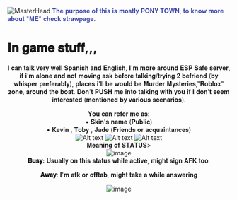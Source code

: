 ![MasterHead]( https://64.media.tumblr.com/9939be5f0eefefc7c80785544425d87f/82b195cb1a5e6bd3-41/s2048x3072/0b947b84d5931d7d29bce681d8a50b3cb3e91b3f.jpg)
<span style="color: #3C46A9;">𝐓𝐡𝐞 𝐩𝐮𝐫𝐩𝐨𝐬𝐞 𝐨𝐟 𝐭𝐡𝐢𝐬 𝐢𝐬 𝐦𝐨𝐬𝐭𝐥𝐲 𝐏𝐎𝐍𝐘 𝐓𝐎𝐖𝐍, 𝐭𝐨 𝐤𝐧𝐨𝐰 𝐦𝐨𝐫𝐞 𝐚𝐛𝐨𝐮𝐭 "𝐌𝐄" 𝐜𝐡𝐞𝐜𝐤 𝐬𝐭𝐫𝐚𝐰𝐩𝐚𝐠𝐞</span>.

# 𝐈𝐧 𝐠𝐚𝐦𝐞 𝐬𝐭𝐮𝐟𝐟,,,

<div align="center">𝐈 𝐜𝐚𝐧 𝐭𝐚𝐥𝐤 𝐯𝐞𝐫𝐲 𝐰𝐞𝐥𝐥 𝐒𝐩𝐚𝐧𝐢𝐬𝐡 𝐚𝐧𝐝 𝐄𝐧𝐠𝐥𝐢𝐬𝐡, 𝐈'𝐦 𝐦𝐨𝐫𝐞 𝐚𝐫𝐨𝐮𝐧𝐝 𝐄𝐒𝐏 𝐒𝐚𝐟𝐞 𝐬𝐞𝐫𝐯𝐞𝐫, 𝐢𝐟 𝐢'𝐦 𝐚𝐥𝐨𝐧𝐞 𝐚𝐧𝐝 𝐧𝐨𝐭 𝐦𝐨𝐯𝐢𝐧𝐠 𝐚𝐬𝐤 𝐛𝐞𝐟𝐨𝐫𝐞 𝐭𝐚𝐥𝐤𝐢𝐧𝐠/𝐭𝐫𝐲𝐢𝐧𝐠 𝟐 𝐛𝐞𝐟𝐫𝐢𝐞𝐧𝐝 (𝐛𝐲 𝐰𝐡𝐢𝐬𝐩𝐞𝐫 𝐩𝐫𝐞𝐟𝐞𝐫𝐚𝐛𝐥𝐲),
 𝐩𝐥𝐚𝐜𝐞𝐬 𝐢'𝐥𝐥 𝐛𝐞 𝐰𝐨𝐮𝐥𝐝 𝐛𝐞 𝐌𝐮𝐫𝐝𝐞𝐫 𝐌𝐲𝐬𝐭𝐞𝐫𝐢𝐞𝐬,"𝐑𝐨𝐛𝐥𝐨𝐱" 𝐳𝐨𝐧𝐞, 𝐚𝐫𝐨𝐮𝐧𝐝 𝐭𝐡𝐞 𝐛𝐨𝐚𝐭. 𝐃𝐨𝐧'𝐭 𝐏𝐔𝐒𝐇 𝐦𝐞 𝐢𝐧𝐭𝐨 𝐭𝐚𝐥𝐤𝐢𝐧𝐠 𝐰𝐢𝐭𝐡 𝐲𝐨𝐮 𝐢𝐟 𝐈 𝐝𝐨𝐧'𝐭 𝐬𝐞𝐞𝐦 𝐢𝐧𝐭𝐞𝐫𝐞𝐬𝐭𝐞𝐝 (𝐦𝐞𝐧𝐭𝐢𝐨𝐧𝐞𝐝 𝐛𝐲 𝐯𝐚𝐫𝐢𝐨𝐮𝐬 𝐬𝐜𝐞𝐧𝐚𝐫𝐢𝐨𝐬).

𝐘𝐨𝐮 𝐜𝐚𝐧 𝐫𝐞𝐟𝐞𝐫 𝐦𝐞 𝐚𝐬:<br> • 𝐒𝐤𝐢𝐧'𝐬 𝐧𝐚𝐦𝐞 (𝐏𝐮𝐛𝐥𝐢𝐜)<br>• 𝐊𝐞𝐯𝐢𝐧 , 𝐓𝐨𝐛𝐲 , 𝐉𝐚𝐝𝐞 (𝐅𝐫𝐢𝐞𝐧𝐝𝐬 𝐨𝐫 𝐚𝐜𝐪𝐮𝐚𝐢𝐧𝐭𝐚𝐧𝐜𝐞𝐬)<br>
![Alt text](https://64.media.tumblr.com/8fbebba4642819152a7e832b4482c228/8da9d4d2bb66f0f1-e0/s250x400/d79dda7e42799ce3ca3a8890454fa47224942fbe.gif)
![Alt text](https://64.media.tumblr.com/a71986d145b118ed49d3089d32faea8b/8da9d4d2bb66f0f1-86/s250x400/bb52224669d5eaf9e5fd9c3c95b6890c343b070a.gif)
![Alt text](https://64.media.tumblr.com/b2a3f192472469acf35280791ce21300/8da9d4d2bb66f0f1-b3/s250x400/dd125922b66066d1f0f3db87874da223288a5a1e.gif)<br>
𝐌𝐞𝐚𝐧𝐢𝐧𝐠 𝐨𝐟 𝐒𝐓𝐀𝐓𝐔𝐒><br>
![image](https://github.com/user-attachments/assets/a97c0568-f2e0-431d-9f00-6cc944da623f)<br>
**𝐁𝐮𝐬𝐲:** 𝐔𝐬𝐮𝐚𝐥𝐥𝐲 𝐨𝐧 𝐭𝐡𝐢𝐬 𝐬𝐭𝐚𝐭𝐮𝐬 𝐰𝐡𝐢𝐥𝐞 𝐚𝐜𝐭𝐢𝐯𝐞, 𝐦𝐢𝐠𝐡𝐭 𝐬𝐢𝐠𝐧 𝐀𝐅𝐊 𝐭𝐨𝐨.<br>

**𝐀𝐰𝐚𝐲**: 𝐈'𝐦 𝐚𝐟𝐤 𝐨𝐫 𝐨𝐟𝐟𝐭𝐚𝐛, 𝐦𝐢𝐠𝐡𝐭 𝐭𝐚𝐤𝐞 𝐚 𝐰𝐡𝐢𝐥𝐞 𝐚𝐧𝐬𝐰𝐞𝐫𝐢𝐧𝐠<br>



![image](https://github.com/user-attachments/assets/dd705835-7f0e-47e8-b32e-a47fa45f14e5)
